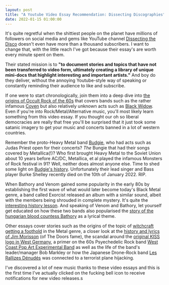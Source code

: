 ```yaml
---
layout: post
title: "A Youtube Video Essay Recommendation: Dissecting Discographies"
date: 2022-01-15 01:00:00
---
```


It's quite regretful when the shittiest people on the planet have millions of followers on social media and gems like YouTube channel [Dissecting the Disco](https://www.youtube.com/c/DissectingtheDisco/videos) doesn't even have more than a thousand subscribers. I want to change that, with the little reach I've got because their essay's are worth every minute spent on them.

Their stated mission is to __"to document stories and topics that have not been transferred to video form, ultimately creating a library of unique mini-docs that highlight interesting and important artists."__ And boy do they deliver, without the annoying Youtube-style way of speaking or constantly reminding their audience to like and subscribe.

If one were to start chronologically, join them into a deep dive into [the origins of Occult Rock of the 60s](https://www.youtube.com/watch?v=5Nkn8XP1zNk) that covers bands such as the rather infamous [Coven](https://en.wikipedia.org/wiki/Coven_(band)) but also relatively unknown acts such as [Black Widow](https://en.wikipedia.org/wiki/Black_Widow_(band)). Even if you're into Rock/Metal/Alternative music, you'll most likely learn something from this video essay. If you thought our oh so liberal democracies are really that free you'll be surprised that it just took some satanic imagery to get your music and concerts banned in a lot of western countries. 

Remember the proto-Heavy Metal band [Budgie](https://www.metal-archives.com/bands/Budgie/1039), who had acts such as Judas Priest open for their concerts? *The* Bungie that had their songs covered by Metallica(!)? Who first brought Heavy Metal to the Soviet Union about 10 years before AC/DC, Metallica, et al played the infamous Monsters of Rock festival in 91? Well, neither does almost anyone else. Time to shed some light on [Budgie's history](https://www.youtube.com/watch?v=fvtlBmvHSxw). Unfortunately their lead singer and Bass player Burke Shelley recently died on the 10th of January 2022. RIP.

When Bathory and Venom gained some popularity in the early 80s by establishing the first wave of what would later become today's Black Metal genre, a band called Exorcist released an album with a similar sound, albeit with the members being shrouded in complete mystery. It's quite the [interesting history lesson](https://www.youtube.com/watch?v=xmMHaW1Nk-Y). And speaking of Venom and Bathory, let yourself get educated on how these two bands also popularised the [story of the hungarian blood countess Bathory](https://www.youtube.com/watch?v=nAj8KkUa2lM&t=2s) as a lyrical theme. 

Other essays cover stories such as the origins of the topic of [witchcraft getting a foothold](https://www.youtube.com/watch?v=nAj8KkUa2lM&t=2s) in the Metal genre, a closer look at the [history and lyrics of Jim Morisson](https://www.youtube.com/watch?v=5bUQUPUIB-E) (of The Doors fame), the scandal around the [original KISS logo in West Germany](https://www.youtube.com/watch?v=5UaBnxMD_4Y), a primer on the 60s Psyechedelic Rock band [West Coast Pop Art Experimental Band](https://www.youtube.com/watch?v=i_I1fmCKlUI) as well as the life of the band's leader/manager Bob Markley or how the Japanese Drone-Rock band [Les Rallizes Dénudés](https://youtu.be/BDpVnsH9y8c) was connected to a terrorist plane hijacking.

I've discovered a lot of new music thanks to these video essays and this is the first time I've actually clicked on the fucking bell icon to receive notifications for new video releases.s